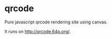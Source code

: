 qrcode
======

Pure javascript qrcode rendering site using canvas.

It runs on http://qrcode.64p.org/.
